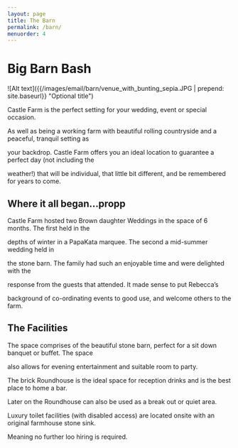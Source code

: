 ```yaml
---
layout: page
title: The Barn
permalink: /barn/
menuorder: 4
---
```


# Big Barn Bash

![Alt text]({{/images/email/barn/venue_with_bunting_sepia.JPG  | prepend: site.baseurl}} "Optional title")

Castle Farm is the perfect setting for your wedding, event or special occasion.

As well as being a working farm with beautiful rolling countryside and a peaceful, tranquil setting as 

your backdrop. Castle Farm offers you an ideal location to guarantee a perfect day (not including the 

weather!) that will be individual, that little bit different, and be remembered for years to come. 

## Where it all began…propp

Castle Farm hosted two Brown daughter Weddings in the space of 6 months. The first held in the 

depths of winter in a PapaKata marquee. The second a mid-summer wedding held in 

the stone barn. The family had such an enjoyable time and were delighted with the 

response from the guests that attended. It made sense to put Rebecca’s 

background of co-ordinating events to good use, and welcome others to the farm.

## The Facilities

The space comprises of the beautiful stone barn, perfect for a sit down banquet or buffet. The space 

also allows for evening entertainment and suitable room to party.

The brick Roundhouse is the ideal space for reception drinks and is the best place to home a bar. 

Later on the Roundhouse can also be used as a break out or quiet area.

Luxury toilet facilities (with disabled access) are located onsite with an original farmhouse stone sink. 

Meaning no further loo hiring is required.